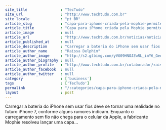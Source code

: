 ```yaml
---
site_title               : "TecTudo"
site_url                 : "http://www.techtudo.com.br"
site_locale              : "pt_BR"
article_slug             : "capa-para-iphone-criada-pela-mophie-permite-recarregar-bateria-sem-fios"
article_title            : "Capa para iPhone criada pela Mophie permite recarregar bateria sem fios"
article_image            : null
article_url              : "http://www.techtudo.com.br/noticias/noticia/2016/06/capa-para-iphone-criada-pela-mophie-permite-recarregar-bateria-sem-fios.html"
article_published_at     : null
article_description      : "Carregar a bateria do iPhone sem usar fios deve se tornar uma realidade no futuro iPhone 7, conforme alguns rumores indicam. Enquanto o carregamento sem fio não chega para o celular da Apple, a fabricante Mophie resolveu lançar uma capa..."
article_author_name      : "Raíssa Delphim"
article_author_image     : "http://s2.glbimg.com/yVG09HNOJZwRL_imY6_GeqtUpiQ=/30x30/s2.glbimg.com/5hxoKAiKyaP_BmAzGRVECkWQ0-w=/0x0:720x720/140x140/s.glbimg.com/po/tt2/f/original/2015/12/16/raissa_tt.jpg"
article_author_biography : null
article_author_profile   : "http://www.techtudo.com.br/colaborador/raissa-delphim.html"
article_author_facebook  : null
article_author_twitter   : null
category                 : ['business']
tags                     : ['TecTudo']
permalink                : "/:categories/capa-para-iphone-criada-pela-mophie-permite-recarregar-bateria-sem-fios/"
layout                   : post
---
```


Carregar a bateria do iPhone sem usar fios deve se tornar uma realidade no futuro iPhone 7, conforme alguns rumores indicam. Enquanto o carregamento sem fio não chega para o celular da Apple, a fabricante Mophie resolveu lançar uma capa...
